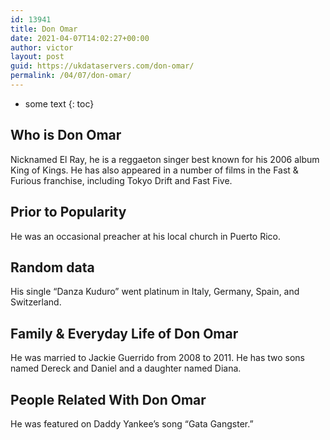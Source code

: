```yaml
---
id: 13941
title: Don Omar
date: 2021-04-07T14:02:27+00:00
author: victor
layout: post
guid: https://ukdataservers.com/don-omar/
permalink: /04/07/don-omar/
---
```


* some text
{: toc}


## Who is Don Omar



Nicknamed El Ray, he is a reggaeton singer best known for his 2006 album King of Kings. He has also appeared in a number of films in the Fast & Furious franchise, including Tokyo Drift and Fast Five.  

                
                
                
## Prior to Popularity



He was an occasional preacher at his local church in Puerto Rico. 

                
                
                
## Random data



His single &#8220;Danza Kuduro&#8221; went platinum in Italy, Germany, Spain, and Switzerland. 

                
                
                
## Family & Everyday Life of Don Omar



He was married to Jackie Guerrido from 2008 to 2011. He has two sons named Dereck and Daniel and a daughter named Diana. 

                
                
                
## People Related With Don Omar



He was featured on Daddy Yankee&#8217;s song &#8220;Gata Gangster.&#8221; 

                
              
            
          
          
          